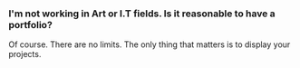 
### I'm not working in Art or I.T fields. Is it reasonable to have a portfolio? ###
Of course. There are no limits. The only thing that matters is to display your projects.
